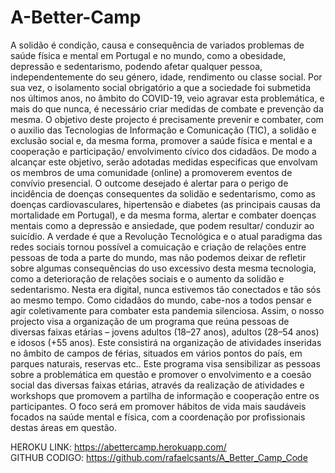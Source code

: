 # A-Better-Camp
A solidão é condição, causa e consequência de variados problemas de saúde física e mental em Portugal e no mundo, como a obesidade, depressão e sedentarismo, podendo afetar qualquer pessoa, independentemente do seu género, idade, rendimento ou classe social. Por sua vez, o isolamento social obrigatório a que a sociedade foi submetida nos últimos anos, no âmbito do COVID-19, veio agravar esta problemática, e mais do que nunca, é necessário criar medidas de combate e prevenção da mesma. 
O objetivo deste projecto é precisamente prevenir e combater, com o auxilio das Tecnologias de Informação e Comunicação (TIC), a solidão e exclusão social e, da mesma forma, promover a saúde física e mental e a cooperação e participação/ envolvimento cívico dos cidadãos. De modo a alcançar este objetivo, serão adotadas medidas especificas que envolvam os membros de uma comunidade (online) a promoverem eventos de convívio presencial. O outcome desejado é alertar para o perigo de incidência de doenças consequentes da solidão e sedentarismo, como as doenças cardiovasculares, hipertensão e diabetes (as principais causas da mortalidade em Portugal), e da mesma forma, alertar e combater doenças mentais como a depressão e ansiedade, que podem resultar/ conduzir ao suicídio. 
A verdade é que a Revolução Tecnológica e o atual paradigma das redes sociais tornou possível a comuicação e criação de relações entre pessoas de toda a parte do mundo, mas não podemos deixar de refletir sobre algumas consequências do uso excessivo desta mesma tecnologia, como a deterioração de relações sociais e o aumento da solidão e sedentarismo. Nesta era digital, nunca estivemos tão conectados e tão sós ao mesmo tempo. Como cidadãos do mundo, cabe-nos a todos pensar e agir coletivamente para combater esta pandemia silenciosa. 
Assim, o nosso projecto visa a organização de um programa que reúna pessoas de diversas faixas etárias – jovens adultos (18–27 anos), adultos (28–54 anos) e idosos (+55 anos). Este consistirá na organização de atividades inseridas no âmbito de campos de férias, situados em vários pontos do país, em parques naturais, reservas etc.. Este programa visa sensibilizar as pessoas sobre a problemática em questão e promover o envolvimento e a coesão social das diversas faixas etárias, através da realização de atividades e workshops que promovem a partilha de informação e cooperação entre os participantes. O foco será em promover hábitos de vida mais saudáveis focados na saúde mental e física, com a coordenação por profissionais destas áreas em questão. 

HEROKU LINK: https://abettercamp.herokuapp.com/ \
GITHUB CODIGO: https://github.com/rafaelcsants/A_Better_Camp_Code
